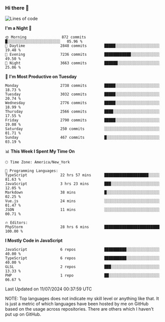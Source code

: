 ### Hi there 👋

<!--
**LynxJinxxy/LynxJinxxy** is a ✨ _special_ ✨ repository because its `README.md` (this file) appears on your GitHub profile.

Here are some ideas to get you started:

- 🔭 I’m currently working on ...
- 🌱 I’m currently learning ...
- 👯 I’m looking to collaborate on ...
- 🤔 I’m looking for help with ...
- 💬 Ask me about ...
- 📫 How to reach me: ...
- 😄 Pronouns: ...
- ⚡ Fun fact: ...
-->

<!--START_SECTION:waka-->
![Lines of code](https://img.shields.io/badge/From%20Hello%20World%20I%27ve%20Written-31.9%20million%20lines%20of%20code-blue)

**I'm a Night 🦉** 

```text
🌞 Morning                872 commits         █░░░░░░░░░░░░░░░░░░░░░░░░   05.96 % 
🌆 Daytime                2848 commits        █████░░░░░░░░░░░░░░░░░░░░   19.48 % 
🌃 Evening                7236 commits        ████████████░░░░░░░░░░░░░   49.50 % 
🌙 Night                  3663 commits        ██████░░░░░░░░░░░░░░░░░░░   25.06 % 
```
📅 **I'm Most Productive on Tuesday** 

```text
Monday                   2738 commits        █████░░░░░░░░░░░░░░░░░░░░   18.73 % 
Tuesday                  3032 commits        █████░░░░░░░░░░░░░░░░░░░░   20.74 % 
Wednesday                2776 commits        █████░░░░░░░░░░░░░░░░░░░░   18.99 % 
Thursday                 2566 commits        ████░░░░░░░░░░░░░░░░░░░░░   17.55 % 
Friday                   2790 commits        █████░░░░░░░░░░░░░░░░░░░░   19.08 % 
Saturday                 250 commits         ░░░░░░░░░░░░░░░░░░░░░░░░░   01.71 % 
Sunday                   467 commits         █░░░░░░░░░░░░░░░░░░░░░░░░   03.19 % 
```


📊 **This Week I Spent My Time On** 

```text
🕑︎ Time Zone: America/New_York

💬 Programming Languages: 
TypeScript               22 hrs 57 mins      ████████████████████░░░░░   81.63 % 
JavaScript               3 hrs 23 mins       ███░░░░░░░░░░░░░░░░░░░░░░   12.05 % 
Markdown                 38 mins             █░░░░░░░░░░░░░░░░░░░░░░░░   02.25 % 
Vue.js                   24 mins             ░░░░░░░░░░░░░░░░░░░░░░░░░   01.47 % 
JSON                     11 mins             ░░░░░░░░░░░░░░░░░░░░░░░░░   00.71 % 

🔥 Editors: 
PhpStorm                 28 hrs 6 mins       █████████████████████████   100.00 % 
```

**I Mostly Code in JavaScript** 

```text
JavaScript               6 repos             ██████████░░░░░░░░░░░░░░░   40.00 % 
TypeScript               6 repos             ██████████░░░░░░░░░░░░░░░   40.00 % 
GLSL                     2 repos             ███░░░░░░░░░░░░░░░░░░░░░░   13.33 % 
PHP                      1 repo              ██░░░░░░░░░░░░░░░░░░░░░░░   06.67 % 
```




 Last Updated on 11/07/2024 00:37:59 UTC
<!--END_SECTION:waka-->
NOTE: Top languages does not indicate my skill level or anything like that. It is just a metric of which languages have been hosted by me on GitHub based on the usage across repositories. There are others which I haven't put up on GitHub.
